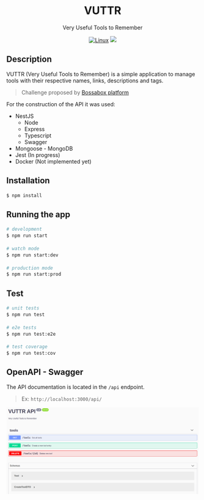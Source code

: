 <h1 align="center">VUTTR</h1>

[travis-image]: https://api.travis-ci.org/nestjs/nest.svg?branch=master
[travis-url]: https://travis-ci.org/nestjs/nest
[linux-image]: https://img.shields.io/travis/nestjs/nest/master.svg?label=linux
[linux-url]: https://travis-ci.org/nestjs/nest

  <p align="center">Very Useful Tools to Remember</p>
    <p align="center">
<a href="https://travis-ci.org/nestjs/nest"><img src="https://img.shields.io/travis/nestjs/nest/master.svg?label=linux" alt="Linux" /></a>
  <a href="https://www.linkedin.com/in/wenderpmachado"><img src="https://img.shields.io/endpoint?url=https://www.linkedin.com/in/wenderpmachado?style=plastic&logo=linkedin&label=Follow"></a>
</p>

## Description

VUTTR (Very Useful Tools to Remember) is a simple application to manage tools with their respective names, links, descriptions and tags.

> Challenge proposed by [Bossabox platform](https://bossabox.com/)

For the construction of the API it was used:

- NestJS
  - Node
  - Express
  - Typescript
  - Swagger
- Mongoose - MongoDB
- Jest (In progress)
- Docker (Not implemented yet)

## Installation

```bash
$ npm install
```

## Running the app

```bash
# development
$ npm run start

# watch mode
$ npm run start:dev

# production mode
$ npm run start:prod
```

## Test

```bash
# unit tests
$ npm run test

# e2e tests
$ npm run test:e2e

# test coverage
$ npm run test:cov
```

## OpenAPI - Swagger

The API documentation is located in the `/api` endpoint.

> Ex: `http://localhost:3000/api/`

<img src="./.github/images/open-api.png" alt="OpenAPI Screenshot" />
